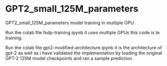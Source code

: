 # GPT2_small_125M_parameters
GPT2_small_125M_parameters model training in multiple GPU.

Run the colab file fsdp-training.ipynb it uses multiple GPUs this code is te training.

Run the colab file gpt2-modified-architecture.ipynb it is the architecture of gpt-2 as well as i have validated the implementation by loading the original GPT-2 125M model checkpoints and ran a sample prediction 
